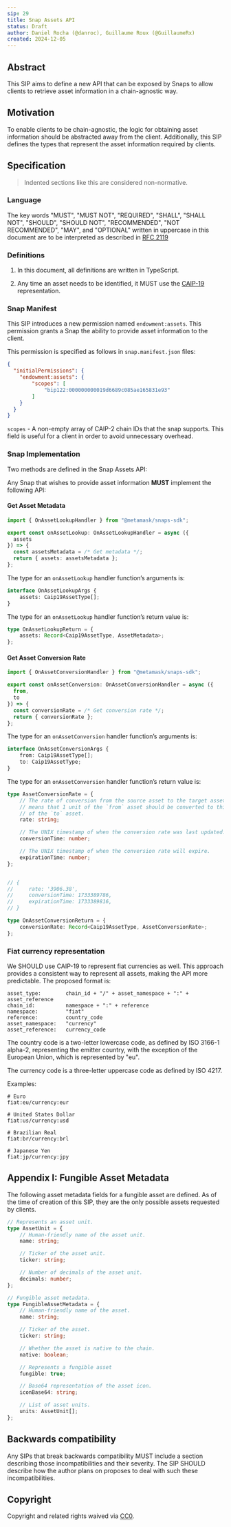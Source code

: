 ```yaml
---
sip: 29
title: Snap Assets API
status: Draft
author: Daniel Rocha (@danroc), Guillaume Roux (@GuillaumeRx)
created: 2024-12-05
---
```


## Abstract

This SIP aims to define a new API that can be exposed by Snaps to allow clients
to retrieve asset information in a chain-agnostic way.

## Motivation

To enable clients to be chain-agnostic, the logic for obtaining asset
information should be abstracted away from the client. Additionally, this SIP
defines the types that represent the asset information required by clients.

## Specification

> Indented sections like this are considered non-normative.

### Language

The key words "MUST", "MUST NOT", "REQUIRED", "SHALL", "SHALL NOT", "SHOULD",
"SHOULD NOT", "RECOMMENDED", "NOT RECOMMENDED", "MAY", and "OPTIONAL" written
in uppercase in this document are to be interpreted as described in [RFC
2119](https://www.ietf.org/rfc/rfc2119.txt)

### Definitions

1. In this document, all definitions are written in TypeScript.

2. Any time an asset needs to be identified, it MUST use the [CAIP-19][caip-19]
representation.

### Snap Manifest

This SIP introduces a new permission named `endowment:assets`.
This permission grants a Snap the ability to provide asset information to the client.

This permission is specified as follows in `snap.manifest.json` files:

```json
{
  "initialPermissions": {
    "endowment:assets": {
        "scopes": [
            "bip122:000000000019d6689c085ae165831e93"
        ]
    }
  }
}
```

`scopes` - A non-empty array of CAIP-2 chain IDs that the snap supports. This field is useful for a client in order to avoid unnecessary overhead.

### Snap Implementation

Two methods are defined in the Snap Assets API:

Any Snap that wishes to provide asset information **MUST** implement the following API:

#### Get Asset Metadata

```typescript
import { OnAssetLookupHandler } from "@metamask/snaps-sdk";

export const onAssetLookup: OnAssetLookupHandler = async ({
  assets
}) => {
  const assetsMetadata = /* Get metadata */;
  return { assets: assetsMetadata };
};
```

The type for an `onAssetLookup` handler function’s arguments is:

```typescript
interface OnAssetLookupArgs {
    assets: Caip19AssetType[];
}
```
The type for an `onAssetLookup` handler function’s return value is:

```typescript
type OnAssetLookupReturn = {
    assets: Record<Caip19AssetType, AssetMetadata>;
};
```

#### Get Asset Conversion Rate

```typescript
import { OnAssetConversionHandler } from "@metamask/snaps-sdk";

export const onAssetConversion: OnAssetConversionHandler = async ({
  from,
  to
}) => {
  const conversionRate = /* Get conversion rate */;
  return { conversionRate };
};
```
The type for an `onAssetConversion` handler function’s arguments is:

```typescript
interface OnAssetConversionArgs {
    from: Caip19AssetType[];
    to: Caip19AssetType;
}
```
The type for an `onAssetConversion` handler function’s return value is:

```typescript
type AssetConversionRate = {
    // The rate of conversion from the source asset to the target asset. It
    // means that 1 unit of the `from` asset should be converted to this amount
    // of the `to` asset.
    rate: string;

    // The UNIX timestamp of when the conversion rate was last updated.
    conversionTime: number;

    // The UNIX timestamp of when the conversion rate will expire.
    expirationTime: number;
};


// {
//     rate: '3906.38',
//     conversionTime: 1733389786,
//     expirationTime: 1733389816,
// }

type OnAssetConversionReturn = {
    conversionRate: Record<Caip19AssetType, AssetConversionRate>;
};
```

### Fiat currency representation

We SHOULD use CAIP-19 to represent fiat currencies as well. This approach
provides a consistent way to represent all assets, making the API more
predictable. The proposed format is:

```
asset_type:        chain_id + "/" + asset_namespace + ":" + asset_reference
chain_id:          namespace + ":" + reference
namespace:         "fiat"
reference:         country_code
asset_namespace:   "currency"
asset_reference:   currency_code
```

The country code is a two-letter lowercase code, as defined by ISO 3166-1
alpha-2, representing the emitter country, with the exception of the European
Union, which is represented by "eu".

The currency code is a three-letter uppercase code as defined by ISO 4217.

Examples:

```
# Euro
fiat:eu/currency:eur

# United States Dollar
fiat:us/currency:usd

# Brazilian Real
fiat:br/currency:brl

# Japanese Yen
fiat:jp/currency:jpy
```

## Appendix I: Fungible Asset Metadata

The following asset metadata fields for a fungible asset are defined.
As of the time of creation of this SIP, they are the only possible assets requested by clients.

```typescript
// Represents an asset unit.
type AssetUnit = {
    // Human-friendly name of the asset unit.
    name: string;

    // Ticker of the asset unit.
    ticker: string;

    // Number of decimals of the asset unit.
    decimals: number;
};

// Fungible asset metadata.
type FungibleAssetMetadata = {
    // Human-friendly name of the asset.
    name: string;

    // Ticker of the asset.
    ticker: string;

    // Whether the asset is native to the chain.
    native: boolean;

    // Represents a fungible asset
    fungible: true;

    // Base64 representation of the asset icon.
    iconBase64: string;

    // List of asset units.
    units: AssetUnit[];
};
```


## Backwards compatibility

Any SIPs that break backwards compatibility MUST include a section describing
those incompatibilities and their severity. The SIP SHOULD describe how the
author plans on proposes to deal with such these incompatibilities.

## Copyright

Copyright and related rights waived via [CC0](../LICENSE).

[caip-19]: https://github.com/ChainAgnostic/CAIPs/blob/main/CAIPs/caip-19.md
